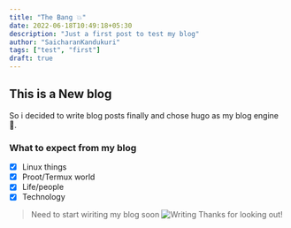 ```yaml
---
title: "The Bang 💥"
date: 2022-06-18T10:49:18+05:30
description: "Just a first post to test my blog"
author: "SaicharanKandukuri"
tags: ["test", "first"]
draft: true
---
```


## This is a New blog

So i decided to write blog posts finally and chose hugo as my blog engine 📐.

### What to expect from my blog

- [X] Linux things
- [X] Proot/Termux world
- [X] Life/people
- [X] Technology

> Need to start wiriting my blog soon
![Writing](https://media.giphy.com/media/LmBsnpDCuturMhtLfw/giphy.gif)
Thanks for looking out!

